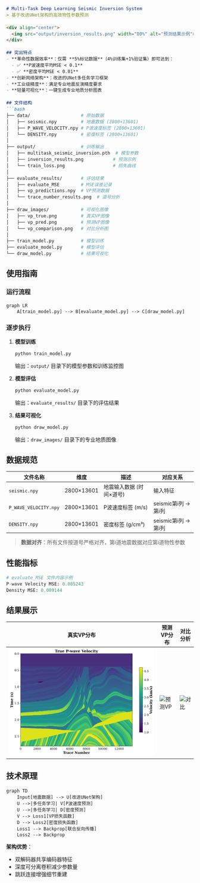 ```markdown
# Multi-Task Deep Learning Seismic Inversion System
> 基于改进UNet架构的高效物性参数预测

<div align="center">
  <img src="output/inversion_results.png" width="80%" alt="预测结果示例">
</div>

## 突出特点
- **革命性数据效率**：仅需 **5%标记数据**（4%训练集+1%验证集）即可达到：
  - ✅ **P波速度平均MSE < 0.1** 
  - ✅ **密度平均MSE < 0.01**
- **创新网络架构**：改进的UNet多任务学习框架
- **工业级精度**：满足专业地震反演精度要求
- **轻量可视化**：一键生成专业地质分析图表

## 文件结构
```bash
├── data/                   # 原始数据
│   ├── seismic.npy         # 地震数据 (2800×13601)
│   ├── P_WAVE_VELOCITY.npy # P波速度标签 (2800×13601)
│   └── DENSITY.npy         # 密度标签 (2800×13601)
│
├── output/                 # 训练输出
│   ├── multitask_seismic_inversion.pth  # 模型参数
│   ├── inversion_results.png           # 预测示例
│   └── train_loss.png                  # 损失曲线
│
├── evaluate_results/       # 评估结果
│   ├── evaluate_MSE        # MSE误差记录
│   ├── vp_predictions.npy  # VP预测数据
│   └── trace_number_results.png  # 道号分析
│
├── draw_images/            # 可视化图像
│   ├── vp_true.png         # 真实VP图像
│   ├── vp_pred.png         # 预测VP图像
│   └── vp_comparison.png   # 对比分析图
│
├── train_model.py          # 模型训练
├── evaluate_model.py       # 模型评估
└── draw_model.py           # 结果可视化
```

## 使用指南

### 运行流程
```mermaid
graph LR
    A[train_model.py] --> B[evaluate_model.py] --> C[draw_model.py]
```

### 逐步执行
1. **模型训练**
   ```bash
   python train_model.py
   ```
   输出：`output/` 目录下的模型参数和训练监控图

2. **模型评估**
   ```bash
   python evaluate_model.py
   ```
   输出：`evaluate_results/` 目录下的评估结果

3. **结果可视化**
   ```bash
   python draw_model.py
   ```
   输出：`draw_images/` 目录下的专业地质图像

## 数据规范
| 文件名称               | 维度          | 描述                          | 对应关系             |
|------------------------|--------------|-------------------------------|----------------------|
| `seismic.npy`          | 2800×13601   | 地震输入数据 (时间×道号)       | 输入特征             |
| `P_WAVE_VELOCITY.npy`  | 2800×13601   | P波速度标签 (m/s)             | seismic第i列 → 第i列 |
| `DENSITY.npy`          | 2800×13601   | 密度标签 (g/cm³)              | seismic第i列 → 第i列 |

> **数据对齐**：所有文件按道号严格对齐，第i道地震数据对应第i道物性参数

## 性能指标
```python
# evaluate_MSE 文件内容示例
P-wave Velocity MSE: 0.085243
Density MSE: 0.009144
```

## 结果展示
| 真实VP分布             | 预测VP分布             | 对比分析               |
|------------------------|------------------------|------------------------|
| ![真实VP](draw_images/vp_true.png) | ![预测VP](draw_images/vp_pred.png) | ![对比](draw_images/vp_comparison.png) |

## 技术原理
```mermaid
graph TD
    Input[地震数据] --> U[改进UNet架构]
    U -->|多任务学习| V[P波速度预测]
    U -->|多任务学习| D[密度预测]
    V --> Loss1[VP损失函数]
    D --> Loss2[密度损失函数]
    Loss1 --> Backprop[联合反向传播]
    Loss2 --> Backprop
```

**架构优势**：
- 双解码器共享编码器特征
- 深度可分离卷积减少参数量
- 跳跃连接增强细节重建